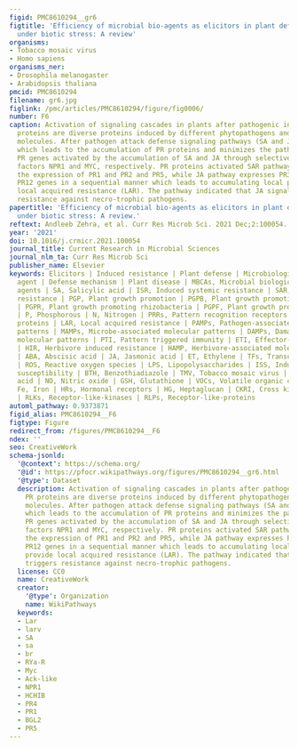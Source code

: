 ```yaml
---
figid: PMC8610294__gr6
figtitle: 'Efficiency of microbial bio-agents as elicitors in plant defense mechanism
  under biotic stress: A review'
organisms:
- Tobacco mosaic virus
- Homo sapiens
organisms_ner:
- Drosophila melanogaster
- Arabidopsis thaliana
pmcid: PMC8610294
filename: gr6.jpg
figlink: /pmc/articles/PMC8610294/figure/fig0006/
number: F6
caption: Activation of signaling cascades in plants after pathogenic infection. PR
  proteins are diverse proteins induced by different phytopathogens and signaling
  molecules. After pathogen attack defense signaling pathways (SA and JA) activated
  which leads to the accumulation of PR proteins and minimizes the pathogen disease.
  PR genes activated by the accumulation of SA and JA through selective transcription
  factors NPR1 and MYC, respectively. PR proteins activated SAR pathway which induces
  the expression of PR1 and PR2 and PR5, while JA pathway expresses PR3, PR4, and
  PR12 genes in a sequential manner which leads to accumulating local product to provide
  local acquired resistance (LAR). The pathway indicated that JA signaling triggers
  resistance against necro-trophic pathogens.
papertitle: 'Efficiency of microbial bio-agents as elicitors in plant defense mechanism
  under biotic stress: A review.'
reftext: Andleeb Zehra, et al. Curr Res Microb Sci. 2021 Dec;2:100054.
year: '2021'
doi: 10.1016/j.crmicr.2021.100054
journal_title: Current Research in Microbial Sciences
journal_nlm_ta: Curr Res Microb Sci
publisher_name: Elsevier
keywords: Elicitors | Induced resistance | Plant defense | Microbiological bio-control
  agent | Defense mechanism | Plant disease | MBCAs, Microbial biological control
  agents | SA, Salicylic acid | ISR, Induced systemic resistance | SAR, Systemic acquired
  resistance | PGP, Plant growth promotion | PGPB, Plant growth promoting bacteria
  | PGPR, Plant growth promoting rhizobacteria | PGPF, Plant growth promoting fungi
  | P, Phosphorous | N, Nitrogen | PRRs, Pattern recognition receptors | PRPs, Pathogenesis-related
  proteins | LAR, Local acquired resistance | PAMPs, Pathogen-associated molecular
  patterns | MAMPs, Microbe-associated molecular patterns | DAMPs, Damage-associated
  molecular patterns | PTI, Pattern triggered immunity | ETI, Effector-triggered immunity
  | HIR, Herbivore induced resistance | HAMP, Herbivore-associated molecular patterns
  | ABA, Abscisic acid | JA, Jasmonic acid | ET, Ethylene | TFs, Transcription factors
  | ROS, Reactive oxygen species | LPS, Lipopolysaccharides | ISS, Induced systemic
  susceptibility | BTH, Benzothiadiazole | TMV, Tobacco mosaic virus | BABA, β-Aminobutyric
  acid | NO, Nitric oxide | GSH, Glutathione | VOCs, Volatile organic compounds |
  Fe, Iron | HRs, Hormonal receptors | HG, Heptaglucan | CKRI, Cross kingdom RNA interference
  | RLKs, Receptor-like-kinases | RLPs, Receptor-like-proteins
automl_pathway: 0.9373871
figid_alias: PMC8610294__F6
figtype: Figure
redirect_from: /figures/PMC8610294__F6
ndex: ''
seo: CreativeWork
schema-jsonld:
  '@context': https://schema.org/
  '@id': https://pfocr.wikipathways.org/figures/PMC8610294__gr6.html
  '@type': Dataset
  description: Activation of signaling cascades in plants after pathogenic infection.
    PR proteins are diverse proteins induced by different phytopathogens and signaling
    molecules. After pathogen attack defense signaling pathways (SA and JA) activated
    which leads to the accumulation of PR proteins and minimizes the pathogen disease.
    PR genes activated by the accumulation of SA and JA through selective transcription
    factors NPR1 and MYC, respectively. PR proteins activated SAR pathway which induces
    the expression of PR1 and PR2 and PR5, while JA pathway expresses PR3, PR4, and
    PR12 genes in a sequential manner which leads to accumulating local product to
    provide local acquired resistance (LAR). The pathway indicated that JA signaling
    triggers resistance against necro-trophic pathogens.
  license: CC0
  name: CreativeWork
  creator:
    '@type': Organization
    name: WikiPathways
  keywords:
  - Lar
  - larv
  - SA
  - sa
  - br
  - RYa-R
  - Myc
  - Ack-like
  - NPR1
  - HCHIB
  - PR4
  - PR1
  - BGL2
  - PR5
---
```

